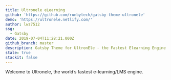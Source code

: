 ```yaml
---
title: Ultronele eLearning
github: 'https://github.com/runbytech/gatsby-theme-ultronele'
demo: 'https://ultronele.netlify.com/'
author: lwz7512
ssg:
  - Gatsby
date: 2019-07-04T11:28:21.000Z
github_branch: master
description: Gatsby Theme for UltronEle - the Fastest Elearning Engine in the world
stale: true
stackit: false
---
```


Welcome to Ultronele, the world’s fastest e-learning/LMS engine.

